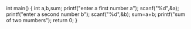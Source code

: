 
int main()
{
    int a,b,sum;
    printf("enter a first number a");
    scanf("%d",&a);
    printf("enter a second number b");
    scanf("%d",&b);
    sum=a+b;
    printf("sum of two mumbers");
    return 0;
}
